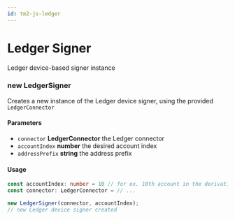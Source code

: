 ```yaml
---
id: tm2-js-ledger
---
```


# Ledger Signer

Ledger device-based signer instance

### new LedgerSigner

Creates a new instance of the Ledger device signer, using the provided `LedgerConnector`

#### Parameters

* `connector` **LedgerConnector** the Ledger connector
* `accountIndex` **number** the desired account index
* `addressPrefix` **string** the address prefix

#### Usage

```ts
const accountIndex: number = 10 // for ex. 10th account in the derivation
const connector: LedgerConnector = // ...

new LedgerSigner(connector, accountIndex);
// new Ledger device signer created
```
